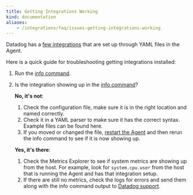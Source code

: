 ```yaml
---
title: Getting Integrations Working
kind: documentation
aliases:
    - /integrations/faq/issues-getting-integrations-working
---
```


Datadog has a [few integrations][1] that are set up through YAML files in the Agent.

Here is a quick guide for troubleshooting getting integrations installed:

1. Run the [info command][2].
2. Is the integration showing up in the [info command][2]?

    **No, it's not**:

      1. Check the configuration file, make sure it is in the right location and named correctly.
      2. Check it in a YAML parser to make sure it has the correct syntax. Example files can be found here.
      3. If you moved or changed the file, [restart the Agent][3] and then rerun the info command to see if it is now showing up.

    **Yes, it's there**:

      1. Check the Metrics Explorer to see if system metrics are showing up from the host. For example, look for `system.cpu.user` from the host that is running the Agent and has that integration setup.
      2. If there are still no metrics, check the logs for errors and send them along with the info command output to [Datadog support][4].

[1]: /integrations
[2]: /agent/guide/agent-commands/#agent-status-and-information
[3]: /agent/guide/agent-commands/#start-stop-restart-the-agent
[4]: /help
